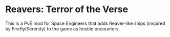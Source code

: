 ﻿# Reavers: Terror of the Verse

This is a PvE mod for Space Engineers that adds Reaver-like ships (inspired by Firefly/Serenity) to the game as hostile encounters.